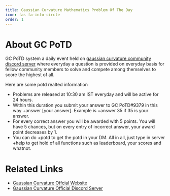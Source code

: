 ```yaml
---
title: Gaussian Curvature Mathematics Problem Of The Day
icon: fas fa-info-circle
order: 1
---
```


# About GC PoTD
GC PoTD system a daily event held on  [gaussian curvature community discord server](https://discord.gg/MEszPNra6j) where everyday a question is provided on everyday basis for fellow community members to solve and compete among themselves to score the highest of all.

Here are some potd realted information
- Problems are released at 10:30 am IST everyday and will be active for 24 hours. 
- Within this duration you submit your answer to GC PoTD#9379 in this way +answer [your answer]. Example is +answer 35 if 35 is your answer.
- For every correct answer you will be awarded with 5 points. You will have 5 chances, but on every entry of incorrect answer, your award point decreases by 1.
- You can do +potd to get the potd in your DM. All in all, just type in server +help to get hold of all functions such as leaderboard, your scores and whatnot.

# Related Links
- [Gaussian Curvature Offcial Website](https://gcurvature.vercel.app/)
- [Gaussian Curvature Official Discord Server](https://discord.gg/MEszPNra6j)

